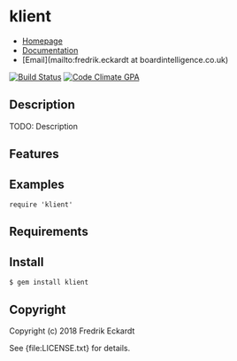 # klient

* [Homepage](https://rubygems.org/gems/klient)
* [Documentation](http://rubydoc.info/gems/klient/frames)
* [Email](mailto:fredrik.eckardt at boardintelligence.co.uk)

[![Build Status](https://secure.travis-ci.org//klient.svg?branch=master)](https://travis-ci.org//klient)
[![Code Climate GPA](https://codeclimate.com/github//klient/badges/gpa.svg)](https://codeclimate.com/github//klient)

## Description

TODO: Description

## Features

## Examples

    require 'klient'

## Requirements

## Install

    $ gem install klient

## Copyright

Copyright (c) 2018 Fredrik Eckardt

See {file:LICENSE.txt} for details.
